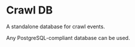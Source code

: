 # Crawl DB
A standalone database for crawl events.

Any PostgreSQL-compliant database can be used.

